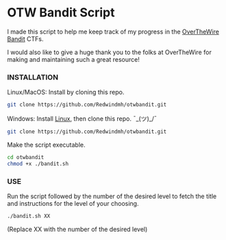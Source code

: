 # OTW Bandit Script

I made this script to help me keep track of my progress in the [OverTheWire Bandit](https://overthewire.org/wargames/bandit) CTFs.

I would also like to give a huge thank you to the folks at OverTheWire for making and maintaining such a great resource!

### INSTALLATION

Linux/MacOS:
Install by cloning this repo.
```bash
git clone https://github.com/Redwindmh/otwbandit.git
```

Windows:
Install [Linux](https://www.linuxmint.com/download.php), then clone this repo. ¯\_(ツ)_/¯
```bash
git clone https://github.com/Redwindmh/otwbandit.git
```

Make the script executable.
```bash
cd otwbandit
chmod +x ./bandit.sh
```

### USE
Run the script followed by the number of the desired level to fetch the title and instructions for the level of your choosing.
```bash
./bandit.sh XX
```
(Replace XX with the number of the desired level)
